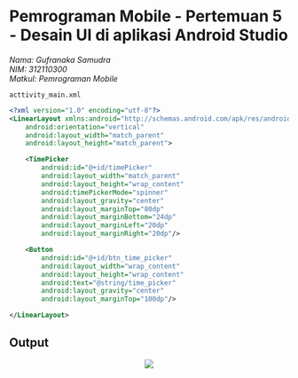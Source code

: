 # Pemrograman Mobile - Pertemuan 5 - Desain UI di aplikasi Android Studio

*Nama: Gufranaka Samudra*</br>
*NIM: 312110300*</br>
*Matkul: Pemrograman Mobile*

`acttivity_main.xml`

```xml
<?xml version="1.0" encoding="utf-8"?>
<LinearLayout xmlns:android="http://schemas.android.com/apk/res/android"
    android:orientation="vertical"
    android:layout_width="match_parent"
    android:layout_height="match_parent">

    <TimePicker
        android:id="@+id/timePicker"
        android:layout_width="match_parent"
        android:layout_height="wrap_content"
        android:timePickerMode="spinner"
        android:layout_gravity="center"
        android:layout_marginTop="80dp"
        android:layout_marginBottom="24dp"
        android:layout_marginLeft="20dp"
        android:layout_marginRight="20dp"/>

    <Button
        android:id="@+id/btn_time_picker"
        android:layout_width="wrap_content"
        android:layout_height="wrap_content"
        android:text="@string/time_picker"
        android:layout_gravity="center"
        android:layout_marginTop="100dp"/>

</LinearLayout>
```

## Output
<p align="center">
    <img src="https://raw.githubusercontent.com/AgufSamudra/PemrogramanMobile-Pert5/main/Screenshot%20(10).png"
</p>


